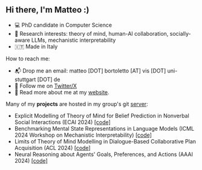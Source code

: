 ## Hi there, I'm Matteo :) 

- 💻 PhD candidate in Computer Science
- 🔎 Research interests: theory of mind, human-AI collaboration, socially-aware LLMs, mechanistic interpretability
- 🇮🇹 Made in Italy

How to reach me: 

- 📬 Drop me an email: matteo [DOT] bortoletto [AT] vis [DOT] uni-stuttgart [DOT] de
- 💬 Follow me on [Twitter/X](https://x.com/MattBorto)
- 🔗 Read more about me at my [website](https://matteobortoletto.org).

Many of my **projects** are hosted in my group's git [server](https://git.hcics.simtech.uni-stuttgart.de/public-projects):

- Explicit Modelling of Theory of Mind for Belief Prediction in Nonverbal Social Interactions (ECAI 2024) [[code]](https://git.hcics.simtech.uni-stuttgart.de/public-projects/mtomnet)
- Benchmarking Mental State Representations in Language Models (ICML 2024 Workshop on Mechanistic Interpretability) [[code]](https://git.hcics.simtech.uni-stuttgart.de/public-projects/mental-states-in-LMs)
- Limits of Theory of Mind Modelling in Dialogue-Based Collaborative Plan Acquisition (ACL 2024) [[code]](https://git.hcics.simtech.uni-stuttgart.de/public-projects/limits-of-tom)
- Neural Reasoning about Agents' Goals, Preferences, and Actions (AAAI 2024) [[code]](https://git.hcics.simtech.uni-stuttgart.de/public-projects/IRENE)
